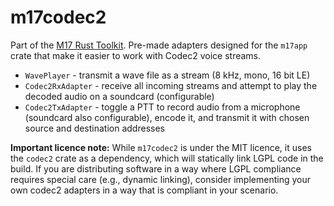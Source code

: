 # m17codec2

Part of the [M17 Rust Toolkit](https://octet-stream.net/p/m17rt/). Pre-made adapters designed for the `m17app` crate that make it easier to work with Codec2 voice streams.

* `WavePlayer` - transmit a wave file as a stream (8 kHz, mono, 16 bit LE)
* `Codec2RxAdapter` - receive all incoming streams and attempt to play the decoded audio on a soundcard (configurable)
* `Codec2TxAdapter` - toggle a PTT to record audio from a microphone (soundcard also configurable), encode it, and transmit it with chosen source and destination addresses

**Important licence note:** While `m17codec2` is under the MIT licence, it uses the `codec2` crate as a dependency, which will statically link LGPL code in the build. If you are distributing software in a way where LGPL compliance requires special care (e.g., dynamic linking), consider implementing your own codec2 adapters in a way that is compliant in your scenario.
